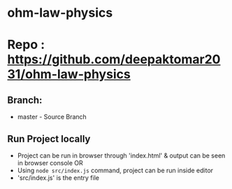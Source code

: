 # ohm-law-physics

# Repo : https://github.com/deepaktomar2031/ohm-law-physics
## Branch:
- master - Source Branch


## Run Project locally
- Project can be run in browser through 'index.html' & output can be seen in browser console
OR
- Using `node src/index.js` command, project can be run inside editor
- 'src/index.js' is the entry file
